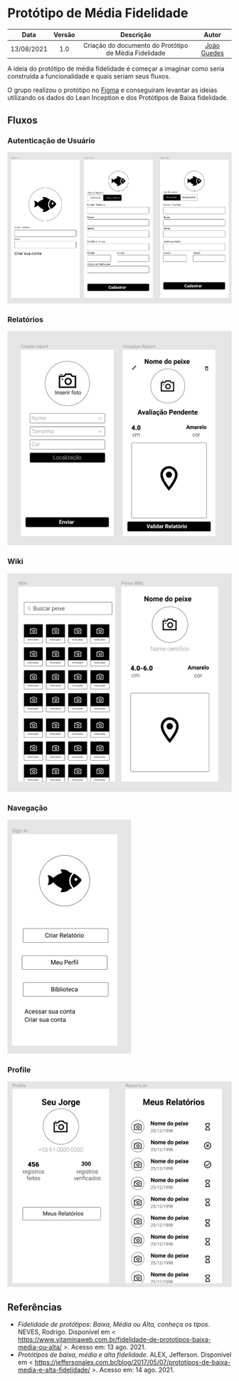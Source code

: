 # Protótipo de Média Fidelidade
| Data       | Versão | Descrição            | Autor             |
|:----------:|:------:|:--------------------:|:-----------------:|
| 13/08/2021 | 1.0 | Criação do documento do Protótipo de Média Fidelidade  | [João Guedes](https://github.com/sudjoao) |


A ideia do protótipo de média fidelidade é começar a imaginar como seria construída a funcionalidade e quais seriam seus fluxos.

O grupo realizou o protótipo no [Figma](https://www.figma.com/file/s6YfyPkDcku8vkLnInfeM1/Prot%C3%B3tipo-M%C3%A9dia-Fidelidade?node-id=0%3A1) e conseguiram levantar as ideias utilizando os dados do Lean Inception e dos Protótipos de Baixa fidelidade.

## Fluxos
### Autenticação de Usuário
![Telas Autenticação de Usuário](../Assets/Images/MediumFidelityPrototype/UserAutenthication.png)

### Relatórios
![Telas Relatório](../Assets/Images/MediumFidelityPrototype/Report.png)

### Wiki
![Telas Wiki](../Assets/Images/MediumFidelityPrototype/Wiki.png)

### Navegação
![Tela Navegação](../Assets/Images/MediumFidelityPrototype/Navigation.png)

### Profile
![Telas Perfil](../Assets/Images/MediumFidelityPrototype/Profile.png)


## Referências
- *Fidelidade de protótipos: Baixa, Média ou Alta, conheça os tipos*. NEVES, Rodrigo. Disponível em < https://www.vitaminaweb.com.br/fidelidade-de-prototipos-baixa-media-ou-alta/ >. Acesso em: 13 ago. 2021.
- *Protótipos de baixa, média e alta fidelidade*. ALEX, Jefferson. Disponível em < https://jeffersonalex.com.br/blog/2017/05/07/prototipos-de-baixa-media-e-alta-fidelidade/ >. Acesso em: 14 ago. 2021.